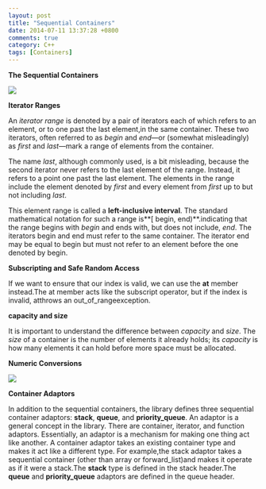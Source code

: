 ```yaml
---
layout: post
title: "Sequential Containers"
date: 2014-07-11 13:37:28 +0800
comments: true
category: C++
tags: [Containers]
---
```

**The Sequential Containers**

![](http://i.imgur.com/0PEOjIC.jpg)

**Iterator Ranges**

An *iterator range* is denoted by a pair of iterators each of which refers to an element, or to one past the last element,in the same container. These two iterators,
often referred to as *begin* and *end*—or (somewhat misleadingly) as *first* and *last*—mark a range of elements from the container.

The name *last*, although commonly used, is a bit misleading, because the second iterator never refers to the last element of the range. Instead, it refers to a point one past the last element. The elements in the range include the element denoted by *first* and every element from *first* up to but not including *last*.

This element range is called a **left-inclusive interval**. The standard mathematical notation for such a range is**[ begin, end)**.indicating that the range begins with *begin* and ends with, but does not include,
*end*. The iterators begin and end must refer to the same container. The iterator end may be equal to begin but must not refer to an element before the one denoted by begin.

**Subscripting and Safe Random Access**

If we want to ensure that our index is valid, we can use the **at** member instead.The at member acts like the subscript operator, but if the index is invalid, atthrows
an out_of_rangeexception.

**capacity and size**

It is important to understand the difference between *capacity* and *size*. The *size* of a container is the number of elements it already holds; its *capacity* is how many elements it can hold before more space must be allocated.

**Numeric Conversions**

![](http://i.imgur.com/Cq46gBy.jpg)

**Container Adaptors**

In addition to the sequential containers, the library defines three sequential container adaptors: **stack**, **queue**, and **priority_queue**. An adaptor is a general concept in the library. There are container, iterator, and function adaptors. Essentially, an adaptor is a mechanism for making one thing act like another. A container adaptor
takes an existing container type and makes it act like a different type. For example,the stack adaptor takes a sequential container (other than array or forward_list)and makes it operate as if it were a stack.The **stack** type is defined in the stack header.The **queue** and **priority_queue** adaptors are defined in the queue header.